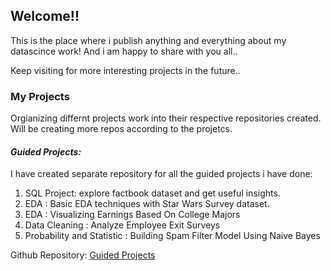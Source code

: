 ## Welcome!!

This is the place where i publish anything and everything about my datascince work! 
And i am happy to share with you all..  

Keep visiting for more interesting projects in the future..


### My Projects

Orgianizing differnt projects work into their respective repositories created. Will be creating more repos according to the projetcs.

#### _Guided Projects:_

I have created separate repository for all the guided projects i have done:

1. SQL Project: explore factbook dataset and get useful insights.
2. EDA : Basic EDA techniques with Star Wars Survey dataset.
3. EDA : Visualizing Earnings Based On College Majors
4. Data Cleaning : Analyze Employee Exit Surveys
5. Probability and Statistic : Building Spam Filter Model Using Naive Bayes

Github Repository:
[Guided Projects](https://github.com/manijangde/GuidedProjects)


